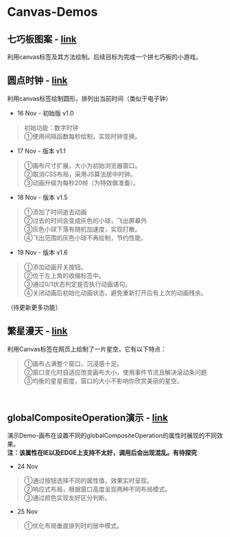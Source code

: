 Canvas-Demos
======

七巧板图案 - [link](http://primerscern.xyz/canvas-demo/sevenQ)
-------------------------
利用canvas标签及其方法绘制。后续目标为完成一个拼七巧板的小游戏。
<br/>

圆点时钟 - [link](http://primerscern.xyz/canvas-demo/ballTime)
-------------------------
利用canvas标签绘制圆形，排列出当前时间（类似于电子钟）

* 16 Nov - 初始版 v1.0

>初始功能：数字时钟<br/>
>①使用间隔函数每秒绘制，实现时钟变换。

* 17 Nov - 版本 v1.1

>①画布尺寸扩展，大小为初始浏览器窗口。<br/>
>②取消CSS布局，采用JS算法居中时钟。<br/>
>③动画升级为每秒20帧（为特效做准备）。

* 18 Nov - 版本 v1.5

>①添加了时间逝去动画<br/>
>②过去的时间会变成灰色的小球，飞出屏幕外<br/>
>③灰色小球下落有随机加速度，实现打散。<br/>
>④飞出范围的灰色小球不再绘制，节约性能。

* 19 Nov - 版本 v1.6

>①添加动画开关按钮。<br/>
>②位于左上角的收缩标签中。<br/>
>③通过0/1状态判定是否执行动画语句。<br/>
>④关闭动画后初始化动画状态，避免重新打开后有上次的动画残余。

（待更新更多功能） 
<br/>

繁星漫天 - [link](http://primerscern.xyz/canvas-demo/Stars)
-----------------------------
利用Canvas标签在网页上绘制了一片星空，它有以下特点：

>①画布占满整个窗口，沉浸感十足。<br/>
>②窗口变化时自适应改变画布大小，使用事件节流且解决滚动条问题<br/>
>③均衡的星星密度，窗口的大小不影响你欣赏美丽的星空。

<br/>

globalCompositeOperation演示 - [link](http://primerscern.xyz/canvas-demo/gCO)
-------------------------
演示Demo-画布在设置不同的globalCompositeOperation的属性时展现的不同效果。<br/>
**注：该属性在IE以及EDGE上支持不太好，调用后会出现混乱。有待探究**

* 24 Nov

>①通过按钮选择不同的属性值，效果实时呈现。<br/>
>②响应式布局，根据窗口高度呈现两种不同布局模式。<br/>
>③通过颜色实现友好区分判断。

* 25 Nov

>①优化布局垂直排列时的居中模式。
